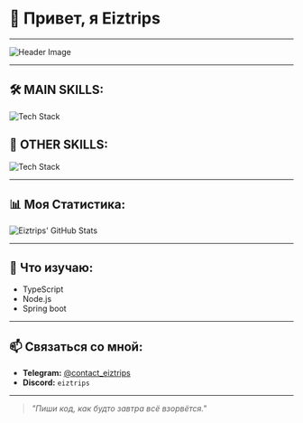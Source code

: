 # 👾 Привет, я **Eiztrips**

---

![Header Image](https://media3.giphy.com/media/v1.Y2lkPTc5MGI3NjExMHhndnFrd3Y5dXlrMnFseDE5NWtrcXV0cW9ldDBma2tuaHBxdmowbCZlcD12MV9pbnRlcm5hbF9naWZfYnlfaWQmY3Q9Zw/Tz30dcgKE3GCTYpxol/giphy.gif)  

---

## 🛠️ MAIN SKILLS:

![Tech Stack](https://skillicons.dev/icons?i=java,python,postgresql,linux,html,css,git)

## 🥎 OTHER SKILLS:

![Tech Stack](https://skillicons.dev/icons?i=js,nodejs,ts,react)

---

## 📊 Моя Статистика:

![Eiztrips' GitHub Stats](https://github-readme-stats.vercel.app/api?username=Eiztrips&show_icons=true&theme=radical&hide_title=true)

---

## 🌱 Что изучаю:

- TypeScript
- Node.js  
- Spring boot

---

## 📫 Связаться со мной:
- **Telegram:** [@contact_eiztrips](https://t.me/contact_eiztrips)
- **Discord:** `eiztrips`

---

> _"Пиши код, как будто завтра всё взорвётся."_
